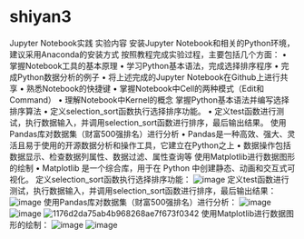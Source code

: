 # shiyan3
Jupyter Notebook实践
实验内容
安装Jupyter Notebook和相关的Python环境，建议采用Anaconda的安装方式
按照教程完成实验过程，主要包括几个方面：
• 掌握Notebook工具的基本原理
• 学习Python基本语法，完成选择排序程序
• 完成Python数据分析的例子
• 将上述完成的Jupyter Notebook在Github上进行共享
• 熟悉Notebook的快捷键
• 掌握Notebook中Cell的两种模式（Edit和Command）
• 理解Notebook中Kernel的概念
掌握Python基本语法并编写选择排序算法
• 定义selection_sort函数执行选择排序功能。
• 定义test函数进行测试，执行数据输入，并调用selection_sort函数进行排序，最后输出结果。
使用Pandas库对数据集（财富500强排名）进行分析
• Pandas是一种高效、强大、灵活且易于使用的开源数据分析和操作工具，它建立在Python之上
• 数据操作包括数据显示、检查数据列属性、数据过滤、属性查询等
使用Matplotlib进行数据图形的绘制
• Matplotlib 是一个综合库，用于在 Python 中创建静态、动画和交互式可视化。
定义selection_sort函数执行选择排序功能：
![image](https://github.com/865256336/shiyan3/assets/107561613/680a8bef-b94f-43be-8692-73369b2dda5c)
定义test函数进行测试，执行数据输入，并调用selection_sort函数进行排序，最后输出结果：
![image](https://github.com/865256336/shiyan3/assets/107561613/42aba1d6-e3a9-4027-a24a-316b739027f0)
使用Pandas库对数据集（财富500强排名）进行分析：
![image](https://github.com/865256336/shiyan3/assets/107561613/352fde37-75a4-4fa1-8e8b-ce3bd5ebb72e)
![image](https://github.com/865256336/shiyan3/assets/107561613/647b8337-13d1-43bd-9e87-696f2db5f2da)
![1176d2da75ab4b968268ae7f673f0342](https://github.com/865256336/shiyan3/assets/107561613/a08224d0-8d65-42f5-ad29-d51750c51c44)
使用Matplotlib进行数据图形的绘制：
![image](https://github.com/865256336/shiyan3/assets/107561613/31ecda77-36d3-4664-a937-2ce24c3323bc)
![image](https://github.com/865256336/shiyan3/assets/107561613/5c7d8242-a97d-4179-ad8f-126501d78f0f)
